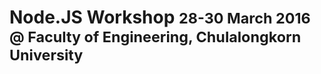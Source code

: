 # Node.JS Workshop <small>28-30 March 2016 @ Faculty of Engineering, Chulalongkorn University</small>
